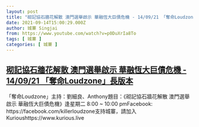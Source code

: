 ```yaml
---
layout: post
title: "砌記協石牆花解散 澳門選舉啟示 華融恆大巨債危機 - 14/09/21 「奪命Loudzone」長版本"
date: 2021-09-14T15:00:29.000Z
author: 城寨 Singjai
from: https://www.youtube.com/watch?v=p0DuXrIa8To
tags: [ 城寨 ]
categories: [ 城寨 ]
---
```

<!--1631631629000-->
[砌記協石牆花解散 澳門選舉啟示 華融恆大巨債危機 - 14/09/21 「奪命Loudzone」長版本](https://www.youtube.com/watch?v=p0DuXrIa8To)
------

<div>
「奪命Loudzone」主持：劉細良、Anthony題目：《砌記協石牆花解散 澳門選舉啟示 華融恆大巨債危機》逢星期二 8:00 ~ 10:00 pmFacebook: https://facebook.com/killerloudzone支持城寨，請加入Kurioushttps://www.kurious.live
</div>
